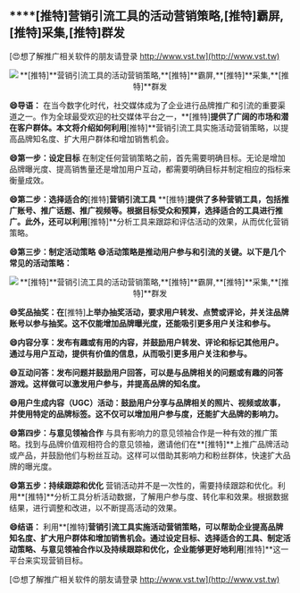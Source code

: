 ## ****[推特]**营销引流工具的活动营销策略,**[推特]**霸屏,**[推特]**采集,**[推特]**群发**

[😍想了解推广相关软件的朋友请登录 http://www.vst.tw](http://www.vst.tw)

 <center><img src="https://vst.tw/MP4/tuiguang/png/1.png" alt="**[推特]**营销引流工具的活动营销策略,**[推特]**霸屏,**[推特]**采集,**[推特]**群发"></center>

**😄导语：**
在当今数字化时代，社交媒体成为了企业进行品牌推广和引流的重要渠道之一。作为全球最受欢迎的社交媒体平台之一，**[推特]**提供了广阔的市场和潜在客户群体。本文将介绍如何利用**[推特]**营销引流工具实施活动营销策略，以提高品牌知名度、扩大用户群体和增加销售机会。

**😄第一步：设定目标**
在制定任何营销策略之前，首先需要明确目标。无论是增加品牌曝光度、提高销售量还是增加用户互动，都需要明确目标并制定相应的指标来衡量成效。

**😄第二步：选择适合的**[推特]**营销引流工具**
**[推特]**提供了多种营销工具，包括推广账号、推广话题、推广视频等。根据目标受众和预算，选择适合的工具进行推广。此外，还可以利用**[推特]**分析工具来跟踪和评估活动的效果，从而优化营销策略。

**😄第三步：制定活动策略**
**😄活动策略是推动用户参与和引流的关键。以下是几个常见的活动策略：**

 <center><img src="https://vst.tw/MP4/tuiguang/png/1.png" alt="**[推特]**营销引流工具的活动营销策略,**[推特]**霸屏,**[推特]**采集,**[推特]**群发"></center>

**😄奖品抽奖：在**[推特]**上举办抽奖活动，要求用户转发、点赞或评论，并关注品牌账号以参与抽奖。这不仅能增加品牌曝光度，还能吸引更多用户关注和参与。**

**😄内容分享：发布有趣或有用的内容，并鼓励用户转发、评论和标记其他用户。通过与用户互动，提供有价值的信息，从而吸引更多用户关注和参与。**

**😄互动问答：发布问题并鼓励用户回答，可以是与品牌相关的问题或有趣的问答游戏。这样做可以激发用户参与，并提高品牌的知名度。**

**😄用户生成内容（UGC）活动：鼓励用户分享与品牌相关的照片、视频或故事，并使用特定的品牌标签。这不仅可以增加用户参与度，还能扩大品牌的影响力。**

**😄第四步：与意见领袖合作**
与具有影响力的意见领袖合作是一种有效的推广策略。找到与品牌价值观相符合的意见领袖，邀请他们在**[推特]**上推广品牌活动或产品，并鼓励他们与粉丝互动。这样可以借助其影响力和粉丝群体，快速扩大品牌的曝光度。

**😄第五步：持续跟踪和优化**
营销活动并不是一次性的，需要持续跟踪和优化。利用**[推特]**分析工具分析活动数据，了解用户参与度、转化率和效果。根据数据结果，进行调整和改进，以不断提高活动的效果。

**😄结语：**
利用**[推特]**营销引流工具实施活动营销策略，可以帮助企业提高品牌知名度、扩大用户群体和增加销售机会。通过设定目标、选择适合的工具、制定活动策略、与意见领袖合作以及持续跟踪和优化，企业能够更好地利用**[推特]**这一平台来实现营销目标。

[😍想了解推广相关软件的朋友请登录 http://www.vst.tw](http://www.vst.tw)



